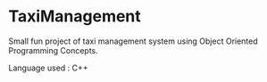 # TaxiManagement

Small fun project of taxi management system using Object Oriented Programming Concepts.


Language used : C++


